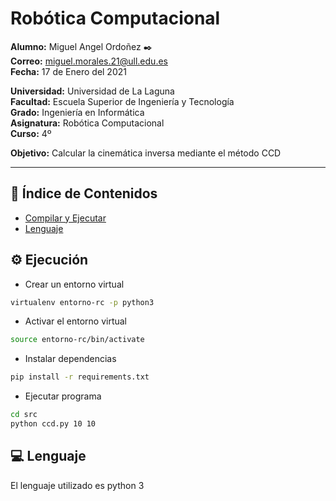 # **Robótica Computacional**  
  
**Alumno:** Miguel Angel Ordoñez ✒️  
**Correo:** miguel.morales.21@ull.edu.es  
**Fecha:** 17 de Enero del 2021  

**Universidad:** Universidad de La Laguna  
**Facultad:** Escuela Superior de Ingeniería y Tecnología  
**Grado:** Ingeniería en Informática  
**Asignatura:** Robótica Computacional  
**Curso:** 4º  
  
**Objetivo:** Calcular la cinemática inversa mediante el método CCD 

---

## 📄 **Índice de Contenidos** 

- [ Compilar y Ejecutar ](#execution)
- [ Lenguaje ](#language)

<a name="execution"></a>
## ⚙️ **Ejecución** 

* Crear un entorno virtual

```bash
virtualenv entorno-rc -p python3
```

* Activar el entorno virtual

```bash
source entorno-rc/bin/activate
```

* Instalar dependencias


```bash
pip install -r requirements.txt
```

* Ejecutar programa

```bash
cd src
python ccd.py 10 10
```

<a name="language"></a>
## 💻 **Lenguaje** 

El lenguaje utilizado es python 3